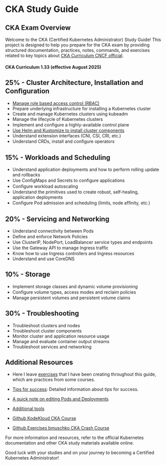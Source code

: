 # CKA Study Guide

## CKA Exam Overview
Welcome to the CKA (Certified Kubernetes Administrator) Study Guide! This project is designed to help you prepare for the CKA exam by providing structured documentation, practices, notes, commands, and exercises related to key topics about [CKA Curriculum CNCF official](https://github.com/cncf/curriculum).  


#### CKA Curriculum 1.33 (effective August 2025)

## 25% - Cluster Architecture, Installation and Conﬁguration

- [Manage role based access control (RBAC)](src/index.md)
- Prepare underlying infrastructure for installing a Kubernetes cluster
- Create and manage Kubernetes clusters using kubeadm
- Manage the lifecycle of Kubernetes clusters
- Implement and conﬁgure a highly-available control plane
- [Use Helm and Kustomize to install cluster components](https://github.com/eduflornet/cka-study-guide/blob/main/docs/helm_and_kustomize.md)
- Understand extension interfaces (CNI, CSI, CRI, etc.)
- Understand CRDs, install and conﬁgure operators

## 15% - Workloads and Scheduling
- Understand application deployments and how to perform rolling update and rollbacks
- Use ConﬁgMaps and Secrets to conﬁgure applications
- Conﬁgure workload autoscaling
- Understand the primitives used to create robust, self-healing, application deployments
- Conﬁgure Pod admission and scheduling (limits, node afﬁnity, etc.)

## 20% - Servicing and Networking
- Understand connectivity between Pods
- Deﬁne and enforce Network Policies
- Use ClusterIP, NodePort, LoadBalancer service types and endpoints
- Use the Gateway API to manage Ingress trafﬁc
- Know how to use Ingress controllers and Ingress resources
- Understand and use CoreDNS

## 10% - Storage
- Implement storage classes and dynamic volume provisioning
- Conﬁgure volume types, access modes and reclaim policies
- Manage persistent volumes and persistent volume claims

## 30% - Troubleshooting
- Troubleshoot clusters and nodes
- Troubleshoot cluster components
- Monitor cluster and application resource usage
- Manage and evaluate container output streams
- Troubleshoot services and networking

## Additional Resources

- Here I leave [exercises](https://github.com/eduflornet/cka-study-guide/blob/main/src/exercises/) that I have been creating throughout this guide, which are practices from some courses.

- [Tips for success](https://github.com/eduflornet/cka-study-guide/blob/main/docs/cka_tips.md): Detailed information about tips for success.

- [A quick note on editing Pods and Deployments](https://github.com/eduflornet/cka-study-guide/blob/main/docs/edit_pods_deployments.md)

- [Additional tools](https://github.com/eduflornet/cka-study-guide/blob/main/docs/additional_tools.md)

- [Github KodeKloud CKA Course](https://github.com/kodekloudhub/certified-kubernetes-administrator-course?tab=readme-ov-file)

- [Github Exercises bmuschko CKA Crash Course](https://github.com/bmuschko/cka-crash-course/tree/master/exercises)

For more information and resources, refer to the official Kubernetes documentation and other CKA study materials available online.

Good luck with your studies and on your journey to becoming a Certified Kubernetes Administrator!
